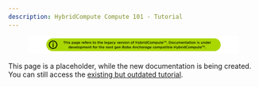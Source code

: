 ```yaml
---
description: HybridCompute Compute 101 - Tutorial
---
```


<figure><img src="../../assets/hc-under-upgrade.png" alt=""><figcaption></figcaption></figure>

This page is a placeholder, while the new documentation is being created. You can still access the [existing but outdated tutorial](https://github.com/bobanetwork/HybridCompute\_Tutorial/blob/non-local-starter/README.md).
